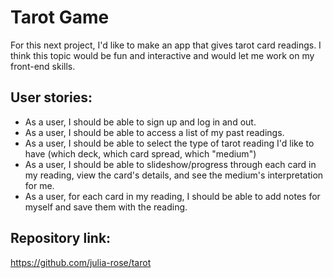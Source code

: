 # Tarot Game

For this next project, I'd like to make an app that gives tarot card readings. I think this topic would be fun and interactive and would let me work on my front-end skills.

## User stories:

 - As a user, I should be able to sign up and log in and out.
 - As a user, I should be able to access a list of my past readings.
 - As a user, I should be able to select the type of tarot reading I'd like to have (which deck, which card spread, which "medium")
 - As a user, I should be able to slideshow/progress through each card in my reading, view the card's details, and see the medium's interpretation for me.
 - As a user, for each card in my reading, I should be able to add notes for myself and save them with the reading.
 

## Repository link:

https://github.com/julia-rose/tarot
